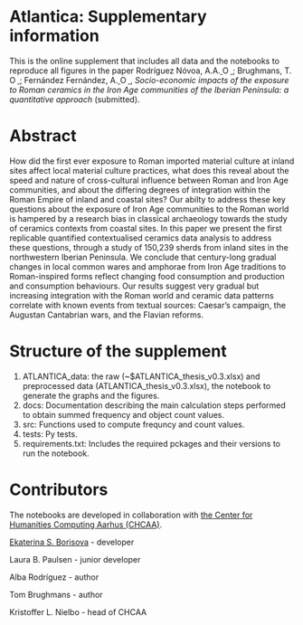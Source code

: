 # Atlantica: Supplementary information

This is the online supplement that includes all data and the notebooks to reproduce all figures in the paper Rodríguez Nóvoa, A.A.<a href="https://orcid.org/0000-0001-8577-212X">
<img alt="ORCID logo" src="https://info.orcid.org/wp-content/uploads/2019/11/orcid_16x16.png" width="14" height="14" /> </a>
; Brughmans, T.<a href="https://orcid.org/0000-0002-1589-7768">
<img alt="ORCID logo" src="https://info.orcid.org/wp-content/uploads/2019/11/orcid_16x16.png" width="14" height="14" /> </a>
; Fernández Fernández, A.<a href="https://orcid.org/0000-0003-2981-6604">
<img alt="ORCID logo" src="https://info.orcid.org/wp-content/uploads/2019/11/orcid_16x16.png" width="14" height="14" /> </a>
, *Socio-economic impacts of the exposure to Roman ceramics in the Iron Age communities of the Iberian Peninsula: a quantitative approach* (submitted).

# Abstract 

How did the first ever exposure to Roman imported material culture at inland sites affect local material culture practices, what does this reveal about the speed and nature of cross-cultural influence between Roman and Iron Age communities, and about the differing degrees of integration within the Roman Empire of inland and coastal sites? Our abilty to address these key questions about the exposure of Iron Age communities to the Roman world is hampered by a research bias in classical archaeology towards the study of ceramics contexts from coastal sites. In this paper we present the first replicable quantified contextualised ceramics data analysis to address these questions, through a study of 150,239 sherds from inland sites in the northwestern Iberian Peninsula. We conclude that century-long gradual changes in local common wares and amphorae from Iron Age traditions to Roman-inspired forms reflect changing food consumption and production and consumption behaviours. Our results suggest very gradual but increasing integration with the Roman world and ceramic data patterns correlate with known events from textual sources: Caesar’s campaign, the Augustan Cantabrian wars, and the Flavian reforms.

# Structure of the supplement 

1. ATLANTICA_data: the raw (~$ATLANTICA_thesis_v0.3.xlsx) and preprocessed data (ATLANTICA_thesis_v0.3.xlsx), the notebook to generate the graphs and the figures. 
3. docs: Documentation describing the main calculation steps performed to obtain summed frequency and object count values.
4. src: Functions used to compute frequncy and count values.
5. tests: Py tests.
6. requirements.txt: Includes the required pckages and their versions to run the notebook.

# Contributors 

The notebooks are developed in collaboration with [the Center for Humanities Computing Aarhus (CHCAA)](https://chcaa.io/#/).

[Ekaterina S. Borisova](https://github.com/esborisova) - developer

Laura B. Paulsen - junior developer

Alba Rodríguez - author

Tom Brughmans - author

Kristoffer L. Nielbo - head of CHCAA

